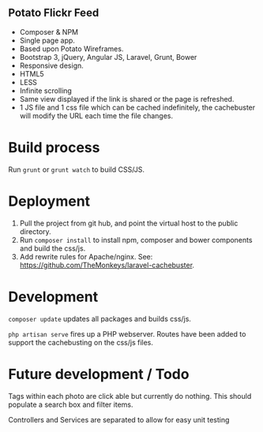 ## Potato Flickr Feed

 - Composer & NPM
 - Single page app.
 - Based upon Potato Wireframes.
 - Bootstrap 3, jQuery, Angular JS, Laravel, Grunt, Bower
 - Responsive design.
 - HTML5
 - LESS
 - Infinite scrolling
 - Same view displayed if the link is shared or the page is refreshed.
 - 1 JS file and 1 css file which can be cached indefinitely, the cachebuster will modify the URL each time the file changes.

# Build process

Run `grunt` or `grunt watch` to build CSS/JS.

# Deployment

1) Pull the project from git hub, and point the virtual host to the public directory.
2) Run `composer install` to install npm, composer and bower components and build the css/js.
3) Add rewrite rules for Apache/nginx. See: https://github.com/TheMonkeys/laravel-cachebuster.

# Development

`composer update` updates all packages and builds css/js.

`php artisan serve` fires up a PHP webserver. Routes have been added to support the cachebusting on the css/js files.

# Future development / Todo

Tags within each photo are click able but currently do nothing. This should populate a search box and filter items.

Controllers and Services are separated to allow for easy unit testing